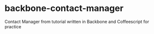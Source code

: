 backbone-contact-manager
========================

Contact Manager from tutorial written in Backbone and Coffeescript for practice
